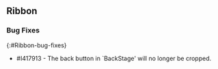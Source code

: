 ## Ribbon

### Bug Fixes
{:#Ribbon-bug-fixes}

* \#I417913 - The back button in `BackStage' will no longer be cropped.

